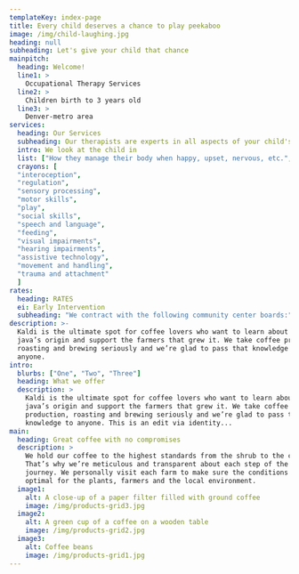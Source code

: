 ```yaml
---
templateKey: index-page
title: Every child deserves a chance to play peekaboo
image: /img/child-laughing.jpg
heading: null
subheading: Let's give your child that chance
mainpitch:
  heading: Welcome!
  line1: >
    Occupational Therapy Services
  line2: >
    Children birth to 3 years old
  line3: >
    Denver-metro area
services:
  heading: Our Services
  subheading: Our therapists are experts in all aspects of your child's development.
  intro: We look at the child in
  list: ["How they manage their body when happy, upset, nervous, etc.", "How they interact and react to different sensory experiences such as touch, taste, smell, sound, and what they look at.", "How they interpret how they move and understanding the components needed to play with toys and their caregivers."]
  crayons: [
  "interoception",
  "regulation",
  "sensory processing",
  "motor skills",
  "play",
  "social skills",
  "speech and language",
  "feeding",
  "visual impairments",
  "hearing impairments",
  "assistive technology",
  "movement and handling",
  "trauma and attachment"
  ]
rates:
  heading: RATES
  ei: Early Intervention
  subheading: "We contract with the following community center boards:"
description: >-
  Kaldi is the ultimate spot for coffee lovers who want to learn about their
  java’s origin and support the farmers that grew it. We take coffee production,
  roasting and brewing seriously and we’re glad to pass that knowledge to
  anyone.
intro:
  blurbs: ["One", "Two", "Three"]
  heading: What we offer
  description: >
    Kaldi is the ultimate spot for coffee lovers who want to learn about their
    java’s origin and support the farmers that grew it. We take coffee
    production, roasting and brewing seriously and we’re glad to pass that
    knowledge to anyone. This is an edit via identity...
main:
  heading: Great coffee with no compromises
  description: >
    We hold our coffee to the highest standards from the shrub to the cup.
    That’s why we’re meticulous and transparent about each step of the coffee’s
    journey. We personally visit each farm to make sure the conditions are
    optimal for the plants, farmers and the local environment.
  image1:
    alt: A close-up of a paper filter filled with ground coffee
    image: /img/products-grid3.jpg
  image2:
    alt: A green cup of a coffee on a wooden table
    image: /img/products-grid2.jpg
  image3:
    alt: Coffee beans
    image: /img/products-grid1.jpg
---
```

